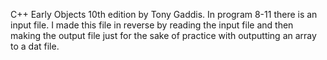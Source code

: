 C++ Early Objects 10th edition by Tony Gaddis. In program 8-11 there is an input file. I made this file in reverse by reading the input file and then making the output file just for the sake of practice with outputting an array to a dat file.
